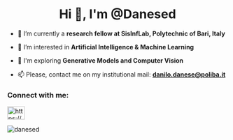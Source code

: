 <h1 align="center">Hi 👋, I'm @Danesed</h1>

- 🌱 I’m currently a **research fellow at SisInfLab, Polytechnic of Bari, Italy**

- 🔭 I’m interested in **Artificial Intelligence & Machine Learning**

- 🌠 I'm exploring **Generative Models and Computer Vision**

- 📫 Please, contact me on my institutional mail: **danilo.danese@poliba.it**

<h3 align="left">Connect with me:</h3>
<p align="left">
<a href="https://linkedin.com/in/https://www.linkedin.com/in/danilodanese/" target="blank"><img align="center" src="https://raw.githubusercontent.com/rahuldkjain/github-profile-readme-generator/master/src/images/icons/Social/linked-in-alt.svg" alt="https://www.linkedin.com/in/danilodanese/" height="30" width="40" /></a>
</p>

<p><img align="left" src="https://github-readme-stats.vercel.app/api/top-langs?username=danesed&show_icons=true&locale=en&layout=compact" alt="danesed" /></p>

<!--
**Danesed/Danesed** is a ✨ _special_ ✨ repository because its `README.md` (this file) appears on your GitHub profile.

Here are some ideas to get you started:

- 🔭 I’m currently working on ...
- 🌱 I’m currently learning ...
- 👯 I’m looking to collaborate on ...
- 🤔 I’m looking for help with ...
- 💬 Ask me about ...
- 📫 How to reach me: ...
- 😄 Pronouns: ...
- ⚡ Fun fact: ...
-->
